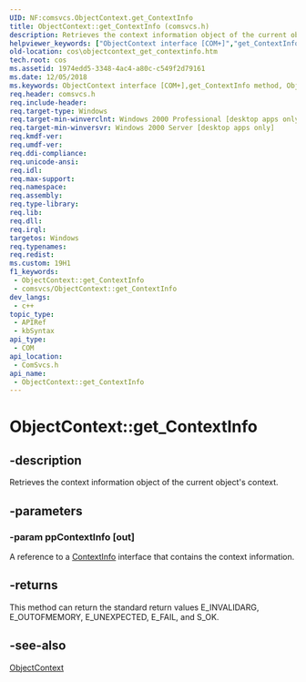 ```yaml
---
UID: NF:comsvcs.ObjectContext.get_ContextInfo
title: ObjectContext::get_ContextInfo (comsvcs.h)
description: Retrieves the context information object of the current object's context.
helpviewer_keywords: ["ObjectContext interface [COM+]","get_ContextInfo method","ObjectContext.get_ContextInfo","ObjectContext::get_ContextInfo","_cos_ObjectContext_get_ContextInfo","comsvcs/ObjectContext::get_ContextInfo","cos.objectcontext_get_contextinfo","get_ContextInfo","get_ContextInfo method [COM+]","get_ContextInfo method [COM+]","ObjectContext interface"]
old-location: cos\objectcontext_get_contextinfo.htm
tech.root: cos
ms.assetid: 1974edd5-3348-4ac4-a80c-c549f2d79161
ms.date: 12/05/2018
ms.keywords: ObjectContext interface [COM+],get_ContextInfo method, ObjectContext.get_ContextInfo, ObjectContext::get_ContextInfo, _cos_ObjectContext_get_ContextInfo, comsvcs/ObjectContext::get_ContextInfo, cos.objectcontext_get_contextinfo, get_ContextInfo, get_ContextInfo method [COM+], get_ContextInfo method [COM+],ObjectContext interface
req.header: comsvcs.h
req.include-header: 
req.target-type: Windows
req.target-min-winverclnt: Windows 2000 Professional [desktop apps only]
req.target-min-winversvr: Windows 2000 Server [desktop apps only]
req.kmdf-ver: 
req.umdf-ver: 
req.ddi-compliance: 
req.unicode-ansi: 
req.idl: 
req.max-support: 
req.namespace: 
req.assembly: 
req.type-library: 
req.lib: 
req.dll: 
req.irql: 
targetos: Windows
req.typenames: 
req.redist: 
ms.custom: 19H1
f1_keywords:
 - ObjectContext::get_ContextInfo
 - comsvcs/ObjectContext::get_ContextInfo
dev_langs:
 - c++
topic_type:
 - APIRef
 - kbSyntax
api_type:
 - COM
api_location:
 - ComSvcs.h
api_name:
 - ObjectContext::get_ContextInfo
---
```


# ObjectContext::get_ContextInfo


## -description

Retrieves the context information object of the current object's context.

## -parameters

### -param ppContextInfo [out]

A reference to a <a href="/windows/desktop/api/comsvcs/nn-comsvcs-contextinfo">ContextInfo</a> interface that contains the context information.

## -returns

This method can return the standard return values E_INVALIDARG, E_OUTOFMEMORY, E_UNEXPECTED, E_FAIL, and S_OK.

## -see-also

<a href="/windows/desktop/api/comsvcs/nn-comsvcs-objectcontext">ObjectContext</a>

